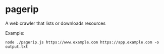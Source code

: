 # pagerip
A web crawler that lists or downloads resources

Example:
```
node ./pagerip.js https://www.example.com https://app.example.com -o output.txt
```